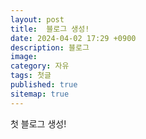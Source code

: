 ```yaml
---
layout: post
title:  블로그 생성! 
date: 2024-04-02 17:29 +0900
description: 블로그 
image:
category: 자유
tags: 첫글
published: true
sitemap: true
---
```


첫 블로그 생성!
